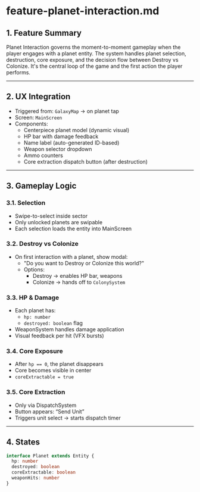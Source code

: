 # feature-planet-interaction.md

## 1. Feature Summary
Planet Interaction governs the moment-to-moment gameplay when the player engages with a planet entity. The system handles planet selection, destruction, core exposure, and the decision flow between Destroy vs Colonize. It's the central loop of the game and the first action the player performs.

---

## 2. UX Integration

- Triggered from: `GalaxyMap` → on planet tap
- Screen: `MainScreen`
- Components:
  - Centerpiece planet model (dynamic visual)
  - HP bar with damage feedback
  - Name label (auto-generated ID-based)
  - Weapon selector dropdown
  - Ammo counters
  - Core extraction dispatch button (after destruction)

---

## 3. Gameplay Logic

### 3.1. Selection
- Swipe-to-select inside sector
- Only unlocked planets are swipable
- Each selection loads the entity into MainScreen

### 3.2. Destroy vs Colonize
- On first interaction with a planet, show modal:
  - "Do you want to Destroy or Colonize this world?"
  - Options:
    - Destroy → enables HP bar, weapons
    - Colonize → hands off to `ColonySystem`

### 3.3. HP & Damage
- Each planet has:
  - `hp: number`
  - `destroyed: boolean` flag
- WeaponSystem handles damage application
- Visual feedback per hit (VFX bursts)

### 3.4. Core Exposure
- After `hp == 0`, the planet disappears
- Core becomes visible in center
- `coreExtractable = true`

### 3.5. Core Extraction
- Only via DispatchSystem
- Button appears: “Send Unit”
- Triggers unit select → starts dispatch timer

---

## 4. States

```ts
interface Planet extends Entity {
  hp: number
  destroyed: boolean
  coreExtractable: boolean
  weaponHits: number
}
